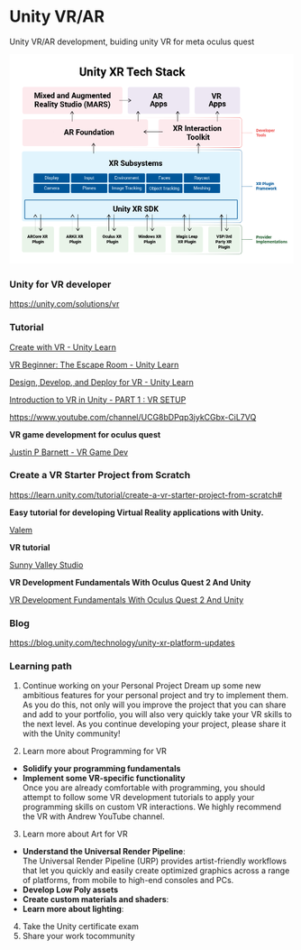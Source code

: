 # Unity VR/AR
Unity VR/AR development, buiding unity VR for meta oculus quest

![](./unity-xr-tech-stack.png)

### Unity for VR developer
https://unity.com/solutions/vr

### Tutorial
[Create with VR - Unity Learn](https://learn.unity.com/course/create-with-vr)

[VR Beginner: The Escape Room - Unity Learn](https://learn.unity.com/project/vr-beginner-the-escape-room)

[Design, Develop, and Deploy for VR - Unity Learn](https://learn.unity.com/course/oculus-vr)

[Introduction to VR in Unity - PART 1 : VR SETUP](https://www.youtube.com/watch?v=gGYtahQjmWQ)

https://www.youtube.com/channel/UCG8bDPqp3jykCGbx-CiL7VQ

**VR game development for oculus quest**

[Justin P Barnett - VR Game Dev](https://www.youtube.com/channel/UC1yXfU3c2gXchdmscjvCmMQ)
### Create a VR Starter Project from Scratch
https://learn.unity.com/tutorial/create-a-vr-starter-project-from-scratch#

**Easy tutorial for developing Virtual Reality applications with Unity.**

[Valem](https://www.youtube.com/c/ValemVR/videos)

**VR tutorial**

[Sunny Valley Studio](https://www.youtube.com/@SunnyValleyStudio)

**VR Development Fundamentals With Oculus Quest 2 And Unity**

[VR Development Fundamentals With Oculus Quest 2 And Unity](https://www.udemy.com/course/oculus-quest-development-with-unity/)

### Blog
https://blog.unity.com/technology/unity-xr-platform-updates


### Learning path
1. Continue working on your Personal Project
Dream up some new ambitious features for your personal project and try to implement them. As you do this, not only will you improve the project that you can share and add to your portfolio, you will also very quickly take your VR skills to the next level.
As you continue developing your project, please share it with the Unity community! 

2. Learn more about Programming for VR
- **Solidify your programming fundamentals**
- **Implement some VR-specific functionality** \
  Once you are already comfortable with programming, you should attempt to follow some VR development tutorials to apply your programming skills on custom VR interactions. We highly recommend the VR with Andrew YouTube channel.

3. Learn more about Art for VR
- **Understand the Universal Render Pipeline**: \
The Universal Render Pipeline (URP) provides artist-friendly workflows that let you quickly and easily create optimized graphics across a range of platforms, from mobile to high-end consoles and PCs. 
- **Develop Low Poly assets** 
- **Create custom materials and shaders**: 
- **Learn more about lighting**:

4. Take the Unity certificate exam 
5. Share your work tocommunity
  
